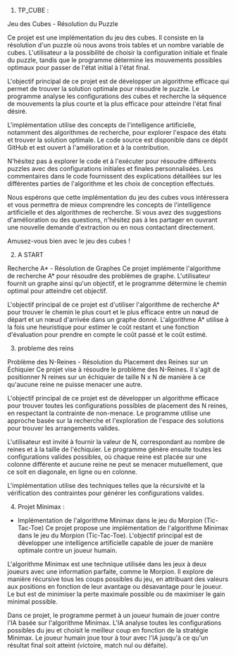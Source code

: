 1) TP_CUBE :

Jeu des Cubes - Résolution du Puzzle

Ce projet est une implémentation du jeu des cubes. Il consiste en la résolution d'un puzzle où nous avons trois tables et un nombre variable de cubes. L'utilisateur a la possibilité de choisir la configuration initiale et finale du puzzle, tandis que le programme détermine les mouvements possibles optimaux pour passer de l'état initial à l'état final.

L'objectif principal de ce projet est de développer un algorithme efficace qui permet de trouver la solution optimale pour résoudre le puzzle. Le programme analyse les configurations des cubes et recherche la séquence de mouvements la plus courte et la plus efficace pour atteindre l'état final désiré.

L'implémentation utilise des concepts de l'intelligence artificielle, notamment des algorithmes de recherche, pour explorer l'espace des états et trouver la solution optimale. Le code source est disponible dans ce dépôt GitHub et est ouvert à l'amélioration et à la contribution.

N'hésitez pas à explorer le code et à l'exécuter pour résoudre différents puzzles avec des configurations initiales et finales personnalisées. Les commentaires dans le code fournissent des explications détaillées sur les différentes parties de l'algorithme et les choix de conception effectués.

Nous espérons que cette implémentation du jeu des cubes vous intéressera et vous permettra de mieux comprendre les concepts de l'intelligence artificielle et des algorithmes de recherche. Si vous avez des suggestions d'amélioration ou des questions, n'hésitez pas à les partager en ouvrant une nouvelle demande d'extraction ou en nous contactant directement.

Amusez-vous bien avec le jeu des cubes !

2) A START 

Recherche A* - Résolution de Graphes
Ce projet implémente l'algorithme de recherche A* pour résoudre des problèmes de graphe. L'utilisateur fournit un graphe ainsi qu'un objectif, et le programme détermine le chemin optimal pour atteindre cet objectif.

L'objectif principal de ce projet est d'utiliser l'algorithme de recherche A* pour trouver le chemin le plus court et le plus efficace entre un nœud de départ et un nœud d'arrivée dans un graphe donné. L'algorithme A* utilise à la fois une heuristique pour estimer le coût restant et une fonction d'évaluation pour prendre en compte le coût passé et le coût estimé.

3) probleme des reins 

Problème des N-Reines - Résolution du Placement des Reines sur un Échiquier
Ce projet vise à résoudre le problème des N-Reines. Il s'agit de positionner N reines sur un échiquier de taille N x N de manière à ce qu'aucune reine ne puisse menacer une autre.

L'objectif principal de ce projet est de développer un algorithme efficace pour trouver toutes les configurations possibles de placement des N reines, en respectant la contrainte de non-menace. Le programme utilise une approche basée sur la recherche et l'exploration de l'espace des solutions pour trouver les arrangements valides.

L'utilisateur est invité à fournir la valeur de N, correspondant au nombre de reines et à la taille de l'échiquier. Le programme génère ensuite toutes les configurations valides possibles, où chaque reine est placée sur une colonne différente et aucune reine ne peut se menacer mutuellement, que ce soit en diagonale, en ligne ou en colonne.

L'implémentation utilise des techniques telles que la récursivité et la vérification des contraintes pour générer les configurations valides. 

4)  Projet Minimax  : 

- Implémentation de l'algorithme Minimax dans le jeu du Morpion (Tic-Tac-Toe)
Ce projet propose une implémentation de l'algorithme Minimax dans le jeu du Morpion (Tic-Tac-Toe). L'objectif principal est de développer une intelligence artificielle capable de jouer de manière optimale contre un joueur humain.

L'algorithme Minimax est une technique utilisée dans les jeux à deux joueurs avec une information parfaite, comme le Morpion. Il explore de manière récursive tous les coups possibles du jeu, en attribuant des valeurs aux positions en fonction de leur avantage ou désavantage pour le joueur. Le but est de minimiser la perte maximale possible ou de maximiser le gain minimal possible.

Dans ce projet, le programme permet à un joueur humain de jouer contre l'IA basée sur l'algorithme Minimax. L'IA analyse toutes les configurations possibles du jeu et choisit le meilleur coup en fonction de la stratégie Minimax. Le joueur humain joue tour à tour avec l'IA jusqu'à ce qu'un résultat final soit atteint (victoire, match nul ou défaite).
